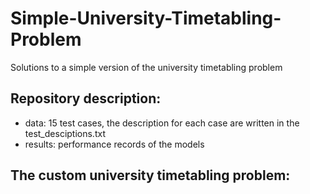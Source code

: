 # Simple-University-Timetabling-Problem
Solutions to a simple version of the university timetabling problem 

## Repository description:
- data: 15 test cases, the description for each case are written in the test_desciptions.txt
- results: performance records of the models

## The custom university timetabling problem:
